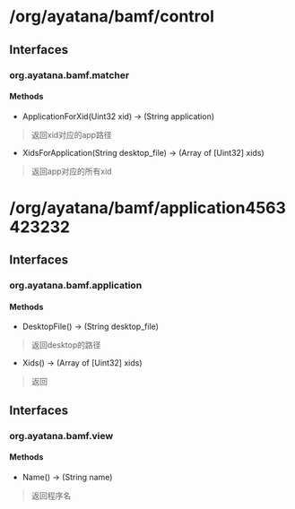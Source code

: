 # /org/ayatana/bamf/control
## Interfaces
### org.ayatana.bamf.matcher
#### Methods

- ApplicationForXid(Uint32 xid) -> (String application)
> 返回xid对应的app路径

- XidsForApplication(String desktop_file) -> (Array of [Uint32] xids)
> 返回app对应的所有xid

# /org/ayatana/bamf/application4563423232
## Interfaces
### org.ayatana.bamf.application
#### Methods

- DesktopFile() -> (String desktop_file)
> 返回desktop的路径

- Xids() -> (Array of [Uint32] xids)
> 返回

## Interfaces
### org.ayatana.bamf.view
#### Methods

- Name() -> (String name)
> 返回程序名
